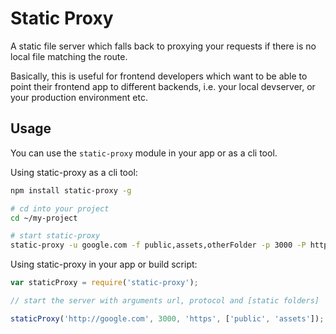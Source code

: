 # Static Proxy

A static file server which falls back to proxying your requests if there is no local file matching the route.

Basically, this is useful for frontend developers which want to be able to point their frontend app to different backends, i.e. your local devserver, or your production environment etc.

## Usage

You can use the `static-proxy` module in your app or as a cli tool.

Using static-proxy as a cli tool:

```bash
npm install static-proxy -g

# cd into your project
cd ~/my-project

# start static-proxy
static-proxy -u google.com -f public,assets,otherFolder -p 3000 -P https
```

Using static-proxy in your app or build script:

```javascript
var staticProxy = require('static-proxy');

// start the server with arguments url, protocol and [static folders]

staticProxy('http://google.com', 3000, 'https', ['public', 'assets']);
```
